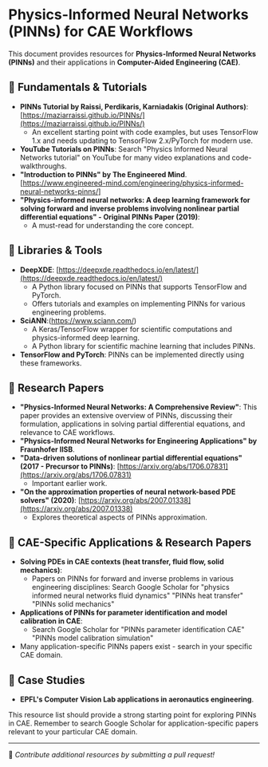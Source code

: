 # Physics-Informed Neural Networks (PINNs) for CAE Workflows

This document provides resources for **Physics-Informed Neural Networks (PINNs)** and their applications in **Computer-Aided Engineering (CAE)**.

## 📌 Fundamentals & Tutorials

* **PINNs Tutorial by Raissi, Perdikaris, Karniadakis (Original Authors)**: [https://maziarraissi.github.io/PINNs/](https://maziarraissi.github.io/PINNs/)
  * An excellent starting point with code examples, but uses TensorFlow 1.x and needs updating to TensorFlow 2.x/PyTorch for modern use.
* **YouTube Tutorials on PINNs**: Search "Physics Informed Neural Networks tutorial" on YouTube for many video explanations and code-walkthroughs.
* **"Introduction to PINNs" by The Engineered Mind**. [https://www.engineered-mind.com/engineering/physics-informed-neural-networks-pinns/]
* **"Physics-informed neural networks: A deep learning framework for solving forward and inverse problems involving nonlinear partial differential equations" - Original PINNs Paper (2019)**: 
  * A must-read for understanding the core concept.

## 📌 Libraries & Tools

* **DeepXDE**: [https://deepxde.readthedocs.io/en/latest/](https://deepxde.readthedocs.io/en/latest/)
  * A Python library focused on PINNs that supports TensorFlow and PyTorch.
  * Offers tutorials and examples on implementing PINNs for various engineering problems.
* **SciANN**:(https://www.sciann.com/)
  * A Keras/TensorFlow wrapper for scientific computations and physics-informed deep learning.
  * A Python library for scientific machine learning that includes PINNs.
* **TensorFlow and PyTorch**: PINNs can be implemented directly using these frameworks.

## 📌 Research Papers

* **"Physics-Informed Neural Networks: A Comprehensive Review"**: This paper provides an extensive overview of PINNs, discussing their formulation, applications in solving partial differential equations, and relevance to CAE workflows.
* **"Physics-Informed Neural Networks for Engineering Applications" by Fraunhofer IISB**.
* **"Data-driven solutions of nonlinear partial differential equations" (2017 - Precursor to PINNs)**: [https://arxiv.org/abs/1706.07831](https://arxiv.org/abs/1706.07831)
  * Important earlier work.
* **"On the approximation properties of neural network-based PDE solvers" (2020)**: [https://arxiv.org/abs/2007.01338](https://arxiv.org/abs/2007.01338)
  * Explores theoretical aspects of PINNs approximation.

## 📌 CAE-Specific Applications & Research Papers

* **Solving PDEs in CAE contexts (heat transfer, fluid flow, solid mechanics)**:
  * Papers on PINNs for forward and inverse problems in various engineering disciplines: Search Google Scholar for "physics informed neural networks fluid dynamics" "PINNs heat transfer" "PINNs solid mechanics"
* **Applications of PINNs for parameter identification and model calibration in CAE**:
  * Search Google Scholar for "PINNs parameter identification CAE" "PINNs model calibration simulation"
* Many application-specific PINNs papers exist - search in your specific CAE domain.

## 📌 Case Studies

* **EPFL's Computer Vision Lab applications in aeronautics engineering**.

This resource list should provide a strong starting point for exploring PINNs in CAE. Remember to search Google Scholar for application-specific papers relevant to your particular CAE domain.

---

📌 *Contribute additional resources by submitting a pull request!*
